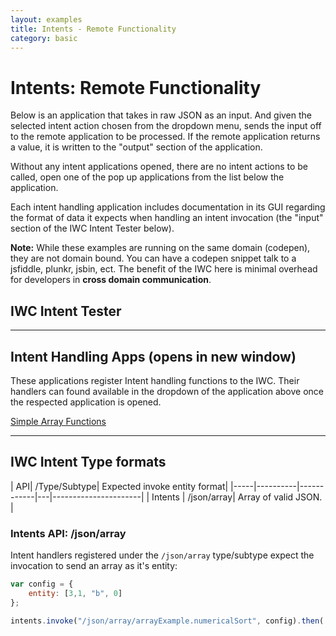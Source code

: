 ```yaml
---
layout: examples
title: Intents - Remote Functionality
category: basic
---
```


# Intents: Remote Functionality
Below is an application that takes in raw JSON as an input. And given the selected intent action chosen from the 
dropdown menu, sends the input off to the remote application to be processed. If the remote application returns a
value, it is written to the "output" section of the application.

Without any intent applications opened, there are no intent actions to be called, open one of the pop up applications
from the list below the application.


Each intent handling application includes documentation in its GUI regarding the format of data it expects when handling 
an intent invocation (the "input" section of the IWC Intent Tester below).

**Note:** While these examples are running on the same domain (codepen), they are not domain bound. You can have a
codepen snippet talk to a jsfiddle, plunkr, jsbin, ect. The benefit of the IWC here is minimal overhead for developers
in **cross domain communication**.

## IWC Intent Tester
<p data-height="500" data-theme-id="0" data-slug-hash="ZQbGZq" data-default-tab="Result" data-user="Kevin-K" class='codepen'>


***

## Intent Handling Apps (opens in new window)
These applications register Intent handling functions to the IWC. Their handlers can found available in the dropdown
of the application above once the respected application is opened. 
<div class="app-list">
    <a href="#"  onClick="openPopup('MKKgYJ','Simple Array Functions');return false;" >Simple Array Functions</a>
</div>

<script type="text/javascript">
    var openPopup = function(hash,title,height,width){
        if(!hash) {
            return;
        }
        title = title || '';
        height = height || 600;
        width = width || 500;
        var settings = "height=" + height + ", width=" + width;
        window.open('popupPen.html?title=' + title + '&hash='+hash, hash, settings);
    };
</script>

***

## IWC Intent Type formats
| API| /Type/Subtype| Expected invoke entity format|
|-----|----------|------------|---|----------------------|
| Intents | /json/array| Array of valid JSON. |
 
### Intents API: /json/array
Intent handlers registered under the `/json/array` type/subtype expect the invocation to send an array as it's entity:

``` js
var config = {
    entity: [3,1, "b", 0]
};

intents.invoke("/json/array/arrayExample.numericalSort", config).then(...);
```
